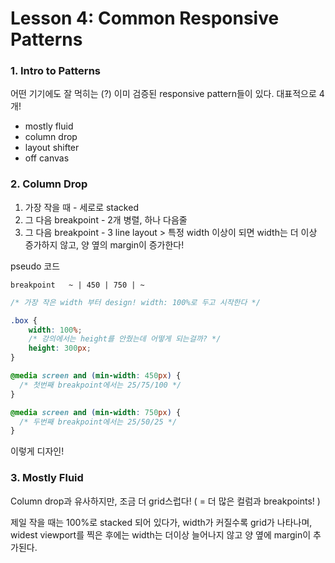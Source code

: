 # Lesson 4: Common Responsive Patterns



### 1. Intro to Patterns

어떤 기기에도 잘 먹히는 (?) 이미 검증된 responsive pattern들이 있다. 대표적으로 4개!

- mostly fluid
- column drop
- layout shifter
- off canvas



### 2. Column Drop

1) 가장 작을 때 - 세로로 stacked
2) 그 다음 breakpoint - 2개 병렬, 하나 다음줄
3) 그 다음 breakpoint - 3 line layout > 특정 width 이상이 되면 width는 더 이상 증가하지 않고, 양 옆의 margin이 증가한다!

pseudo 코드

`breakpoint   ~ | 450 | 750 | ~`

```css
/* 가장 작은 width 부터 design! width: 100%로 두고 시작한다 */

.box {
    width: 100%;
    /* 강의에서는 height를 안줬는데 어떻게 되는걸까? */
    height: 300px;
}

@media screen and (min-width: 450px) {
  /* 첫번째 breakpoint에서는 25/75/100 */
}

@media screen and (min-width: 750px) {
  /* 두번째 breakpoint에서는 25/50/25 */
}
```

이렇게 디자인!



### 3. Mostly Fluid

Column drop과 유사하지만, 조금 더 grid스럽다! ( = 더 많은 컬럼과 breakpoints! )

제일 작을 때는 100%로 stacked 되어 있다가, width가 커질수록 grid가 나타나며, widest viewport를 찍은 후에는 width는 더이상 늘어나지 않고 양 옆에 margin이 추가된다.





